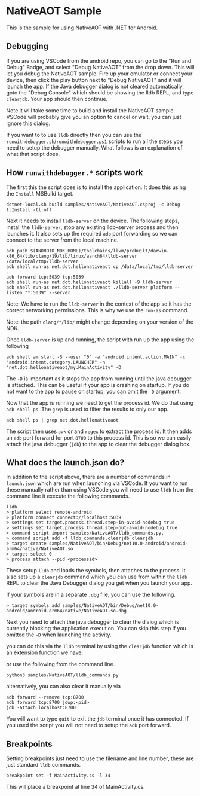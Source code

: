 # NativeAOT Sample

This is the sample for using NativeAOT with .NET for Android.

## Debugging

If you are using VSCode from the android repo, you can go to the "Run and Debug" Badge, and select "Debug NativeAOT" from the drop down. This will let you debug the NativeAOT sample. Fire up your emulator or connect your device, then click the play button next to "Debug NativeAOT" and it will launch the app. If the Java debugger dialog is not cleared automatically, goto the "Debug Console" which should be showing the lldb REPL, and type `clearjdb`. Your app should then continue.

Note it will take some time to build and install the NativeAOT sample. VSCode will probably
give you an option to cancel or wait, you can just ignore this dialog.

If you want to to use `lldb` directly then you can use the `runwithdebugger.sh`/`runwithdebugger.ps1` scripts to run all the steps you need to setup the debugger manually.
What follows is an explanation of what that script does.

## How `runwithdebugger.*` scripts work

The first this the script does is to install the application. It does this using the
`Install` MSBuild target.

```shell
dotnet-local.sh build samples/NativeAOT/NativeAOT.csproj -c Debug -t:Install -tl:off
```

Next it needs to install `lldb-server` on the device.
The following steps, install the `lldb-server`, stop any existing lldb-server process and then launches it. It also sets up the required `adb` port forwarding so we can connect to the server from the local machine.

```shell
adb push $(ANDROID_NDK_HOME)/toolchains/llvm/prebuilt/darwin-x86_64/lib/clang/19/lib/linux/aarch64/lldb-server /data/local/tmp/lldb-server
adb shell run-as net.dot.hellonativeaot cp /data/local/tmp/lldb-server .
adb forward tcp:5039 tcp:5039
adb shell run-as net.dot.hellonativeaot killall -9 lldb-server
adb shell run-as net.dot.hellonativeaot ./lldb-server platform --listen "*:5039" --server
```

Note: We have to run the `lldb-server` in the context of the app so it has the correct networking permissions. This is why we use the `run-as` command.

Note: the path `clang/*/lib/` might change depending on your version of the NDK.

Once `lldb-server` is up and running, the script with run up the app using the following

```shell
adb shell am start -S --user "0" -a "android.intent.action.MAIN" -c "android.intent.category.LAUNCHER" -n "net.dot.hellonativeaot/my.MainActivity" -D
```

The `-D` is important as it stops the app from running until the java debugger is attached. This can be useful if your app is crashing on startup.
If you do not want to the app to pause on startup, you can omit the `-D` argument.

Now that the app is running we need to get the process id. We do that using `adb shell ps`.
The `grep` is used to filter the results to only our app.

```shell
adb shell ps | grep net.dot.hellonativeaot
```

The script then uses `awk` or and `regex` to extract the process id.
It then adds an `adb` port forward for port `8700` to this process id. This is so we can easily
attach the java debugger (`jdb`) to the app to clear the debugger dialog box.

## What does the launch.json do?

In addition to the script above, there are a number of commands in `launch.json` which are
run when launching via VSCode. If you want to run these manually rather than using VSCode
you will need to use `lldb` from the command line it execute the following commands.

```shell
lldb
> platform select remote-android
> platform connect connect://localhost:5039 
> settings set target.process.thread.step-in-avoid-nodebug true
> settings set target.process.thread.step-out-avoid-nodebug true
> command script import samples/NativeAOT/lldb_commands.py,
> command script add -f lldb_commands.clearjdb clearjdb
> target create samples/NativeAOT/bin/Debug/net10.0-android/android-arm64/native/NativeAOT.so
> target select 0
> process attach --pid <processid>
```

These setup `lldb` and loads the symbols, then attaches to the process. It also sets up
a `clearjdb` command which you can use from within the `lldb` REPL to clear the Java
Debugger dialog you get when you launch your app.

If your symbols are in a separate `.dbg` file, you can use the following.

```shell
> target symbols add samples/NativeAOT/bin/Debug/net10.0-android/android-arm64/native/NativeAOT.so.dbg
```

Next you need to attach the java debugger to clear the dialog which is currently blocking the application execution. You can skip this step if you omitted the `-D` when
launching the activity.

you can do this via the `lldb` terminal by using the `clearjdb` function which is an
extension function we have.

or use the following from the command line.

`python3 samples/NativeAOT/lldb_commands.py`

alternatively, you can also clear it manually via

```shell
adb forward --remove tcp:8700
adb forward tcp:8700 jdwp:<pid>
jdb -attach localhost:8700 
```

You will want to type `quit` to exit the `jdb` terminal once it has connected.
If you used the script you will not need to setup the `adb` port forward.

## Breakpoints

Setting breakpoints just need to use the filename and line number, these are just standard `lldb` commands.

```shell
breakpoint set -f MainActivity.cs -l 34
```

This will place a breakpoint at line 34 of MainActivity.cs.
